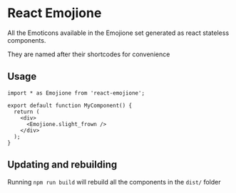 # React Emojione

All the Emoticons available in the Emojione set generated as react stateless components.

They are named after their shortcodes for convenience

## Usage

```
import * as Emojione from 'react-emojione';

export default function MyComponent() {
  return (
    <div>
      <Emojione.slight_frown />
    </div>
  );
}

```

## Updating and rebuilding

Running `npm run build` will rebuild all the components in the `dist/` folder
